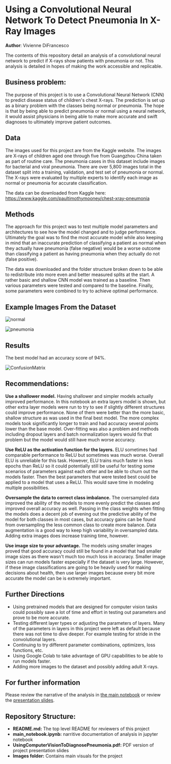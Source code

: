 # Using a Convolutional Neural Network To Detect Pneumonia In X-Ray Images

**Author**: Vivienne DiFrancesco

The contents of this repository detail an analysis of a convolutional neural network to predict if X-rays show patients with pneumonia or not. This analysis is detailed in hopes of making the work accessible and replicable.


## Business problem:

The purpose of this project is to use a Convolutional Neural Network (CNN) to predict disease status of children's chest X-rays. The prediction is set up as a binary problem with the classes being normal or pneumonia. The hope is that by being able to predict pneumonia or normal using a neural network, it would assist physicians in being able to make more accurate and swift diagnoses to ultimately improve patient outcomes.


## Data
The images used for this project are from the Kaggle website. The images are X-rays of children aged one through five from Guangzhou China taken as part of routine care. The pneumonia cases in this dataset include images for bacterial and viral pneumonia. There are over 5,800 images total in the dataset split into a training, validation, and test set of pneumonia or normal. The X-rays were evaluated by multiple experts to identify each image as normal or pneumonia for accurate classification.

The data can be downloaded from Kaggle here:
https://www.kaggle.com/paultimothymooney/chest-xray-pneumonia


## Methods
The approach for this project was to test multiple model parameters and architectures to see how the model changed and to judge performance. Ultimately the goal was to find the most accurate model while also keeping in mind that an inaccurate prediction of classifying a patient as normal when they actually have pneumonia (false negative) would be a worse outcome than classifying a patient as having pneumonia when they actually do not (false positive). 

The data was downloaded and the folder structure broken down to be able to redistribute into more even and better measured splits at the start. A rather basic and shallow CNN model was trained as a baseline. Then various parameters were tested and compared to the baseline. Finally, some parameters were combined to try to achieve optimal performance.

## Example Images From the Dataset
![normal](https://raw.githubusercontent.com/AnyOldRandomNameWillDOo/Module-4-Final-Project1/master/Images/Normal%20X-Ray%20Images.png)

![pneumonia](https://raw.githubusercontent.com/AnyOldRandomNameWillDOo/Module-4-Final-Project1/master/Images/Pneumonia%20X-Ray%20Images.png)

## Results
The best model had an accuracy score of 94%.

![ConfusionMatrix](https://raw.githubusercontent.com/AnyOldRandomNameWillDOo/Module-4-Final-Project1/master/Images/Best%20Overall%20Model%20Confusion%20Matrix.png)


## Recommendations:

<b>Use a shallower model.</b> Having shallower and simpler models actually improved performance. In this notebook an extra layers model is shown, but other extra layer models were run to try to see if slightly different structures could improve performance. None of them were better than the more basic, shallow structure as was used in the final best model. The more complex models took significantly longer to train and had accuracy several points lower than the base model. Over-fitting was also a problem and methods including dropout layers and batch normalization layers would fix that problem but the model would still have much worse accuracy.

<b>Use ReLU as the activation function for the layers.</b> ELU sometimes had comparable performance to ReLU but sometimes was much worse. Overall ELU is unreliable for this task. However, ELU trains much faster in less epochs than ReLU so it could potentially still be useful for testing some scenarios of parameters against each other and be able to churn out the models faster. Then the best parameters that were tested best could be applied to a model that uses a ReLU. This would save time in modeling multiple possibilities.   



<b>Oversample the data to correct class imbalance.</b> The oversampled data improved the ability of the models to more evenly predict the classes and improved overall accuracy as well. Passing in the class weights when fitting the models does a decent job of evening out the predictive ability of the model for both classes in most cases, but accuracy gains can be found from oversampling the less common class to create more balance. Data augmentation is a good way to keep high variability in oversampled data. Adding extra images does increase training time, however.



<b>Use image size to your advantage.</b> The models using smaller images proved that good accuracy could still be found in a model that had smaller image sizes as there wasn't much too much loss in accuracy. Smaller image sizes can run models faster especially if the dataset is very large. However, if these image classifications are going to be heavily used for making decisions about health, then use larger images because every bit more accurate the model can be is extremely important. 


## Further Directions

- Using pretrained models that are designed for computer vision tasks could possibly save a lot of time and effort in testing out parameters and prove to be more accurate.
- Testing different layer types or adjusting the parameters of layers. Many of the parameters in layers in this project were left as default because there was not time to dive deeper. For example testing for stride in the convolutional layers.
- Continuing to try different parameter combinations, optimizers, loss functions, etc.
- Using Google Colab to take advantage of GPU capabilities to be able to run models faster.
- Adding more images to the dataset and possibly adding adult X-rays.


## For further information
Please review the narrative of the analysis in [the main notebook](./main_notebook.ipynb) or review the [presentation slides](./UsingComputerVisionToDiagnosePneumonia.pdf).


## Repository Structure:

- <b>README.md:</b> The top level README for reviewers of this project
- <b>main_notebook.ipynb:</b> narritive documentation of analysis in jupyter notebook
- <b>UsingComputerVisionToDiagnosePneumonia.pdf:</b> PDF version of project presentation slides
- <b>Images folder:</b> Contains main visuals for the project
